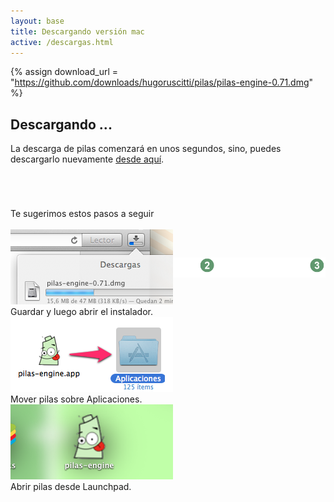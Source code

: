 ```yaml
---
layout: base 
title: Descargando versión mac
active: /descargas.html
---
```


{% assign download_url = "https://github.com/downloads/hugoruscitti/pilas/pilas-engine-0.71.dmg" %}

## Descargando ...

La descarga de pilas comenzará en unos segundos, sino, puedes descargarlo
nuevamente <a href='{{ download_url }}'>desde aquí</a>.


<iframe src="{{ download_url }}" style="display: none"></iframe>


<div class="grid_12 alpha" style='margin-top: 5em'>
<div class='center'>Te sugerimos estos pasos a seguir</div>

<div class='center'><img style='margin-bottom: -80px' src='images/asistente.png'/></div>

  <div class="feature grid_4 alpha center small">
    <img class='borde debajo' src='images/descargas/mac_1.png'></img>
    <br/>
    Guardar y luego abrir el instalador.
  </div>

  <div class="feature grid_4 center small">
    <img class='borde debajo' src='images/descargas/mac_2.png'></img>
    <br/>
    Mover pilas sobre Aplicaciones.
  </div>

  <div class="feature grid_4 omega center small">
    <img class='borde debajo' src='images/descargas/mac_3.png'></img>
    <br/>
    Abrir pilas desde Launchpad.
  </div>
</div>
